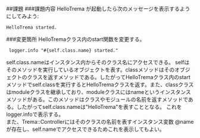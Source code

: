 ##課題
###課題内容
HelloTrema が起動したら次のメッセージを表示するようにしてみよう:
```
HelloTrema started.
```
###変更箇所
HelloTremaクラス内のstart関数を変更する。
```
 logger.info "#{self.class.name} started."
```
self.class.nameはインスタンス内からそのクラス名にアクセスできる。
selfはそのメソッドを実行しているオブジェクトを表す。classメソッドはそのオブジェクトのクラスを返すメソッドである。したがってHelloTremaクラス内のstartメソッドでself.classを実行するとHelloTremaクラスを返す。また、classクラスはmoduleクラスを継承しており、moduleクラスにはnameというインスタンスメソッドがある。このメソッドはクラスやモジュールの名前を返すメソッドである。したがってself.class.nameは"HelloTrema"を表すこととなる。
これをlogger.infoで表示する。  
また、Trema::Controllerにはそのクラスの名前を表すインスタンス変数
@nameが存在し、self.nameでアクセスできるためこれを表示してもよい。

